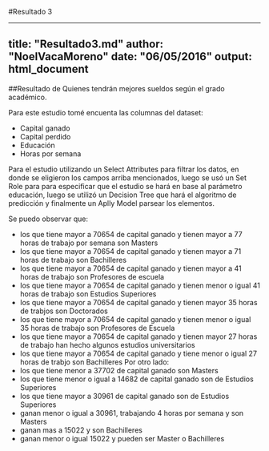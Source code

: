 #Resultado 3

---
title: "Resultado3.md"
author: "NoelVacaMoreno"
date: "06/05/2016"
output: html_document
---

##Resultado de Quienes tendrán mejores sueldos según el grado académico.

Para este estudio tomé encuenta las columnas del dataset: 

* Capital ganado
* Capital perdido
* Educación
* Horas por semana

Para el estudio utilizando un Select Attributes para filtrar los datos, en donde se 
eligieron los campos arriba mencionados, luego se usó un Set Role para para especificar que el
estudio se hará en base al parámetro educación, luego se utilizó un Decision Tree que hará 
el algoritmo de predicción y finalmente un Aplly Model parsear los elementos.

Se puedo observar que: 
* los que tiene mayor a 70654 de capital ganado y tienen mayor a 77 horas de trabajo por semana son Masters
* los que tiene mayor a 70654 de capital ganado y tienen mayor a 71 horas de trabajo son Bachilleres
* los que tiene mayor a 70654 de capital ganado y tienen mayor a 41 horas de trabajo son Profesores de escuela
* los que tiene mayor a 70654 de capital ganado y tienen menor o igual 41 horas de trabajo son Estudios Superiores
* los que tiene mayor a 70654 de capital ganado y tienen mayor 35 horas de trabjos son Doctorados
* los que tiene mayor a 70654 de capital ganado y tienen menor o igual 35 horas de trabajo son Profesores de Escuela
* los que tiene mayor a 70654 de capital ganado y tienen mayor 27 horas de trabajo han hecho algunos estudios universitarios
* los que tiene mayor a 70654 de capital ganado y tiene menor o igual 27 horas de trabjo son Bachilleres
Por otro lado: 
* los que tiene menor a 37702 de capital ganado son Masters
* los que tiene menor o igual a 14682 de capital ganado son de Estudios Superiores
* los que tiene mayor a 30961 de capital ganado son de Estudios Superiores
* ganan menor o igual a 30961, trabajando 4 horas por semana y son Masters
* ganan mas a 15022 y son Bachilleres
* ganan menor o igual 15022 y pueden ser Master o Bachilleres

